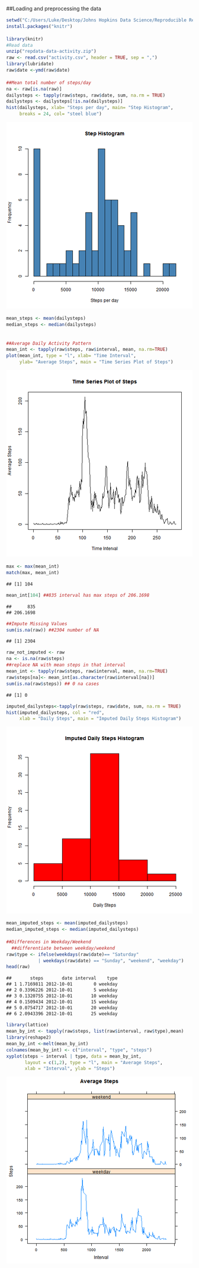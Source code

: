 
##Loading and preprocessing the data
```r
setwd("C:/Users/Luke/Desktop/Johns Hopkins Data Science/Reproducible Research/Week 1")
install.packages("knitr")

library(knitr)
#Read data
unzip("repdata-data-activity.zip")
raw <- read.csv("activity.csv", header = TRUE, sep = ",")
library(lubridate)
raw$date <-ymd(raw$date)

##Mean total number of steps/day
na <- raw[is.na(raw)]
dailysteps <- tapply(raw$steps, raw$date, sum, na.rm = TRUE)
dailysteps <- dailysteps[!is.na(dailysteps)]
hist(dailysteps, xlab= "Steps per day", main= "Step Histogram",
     breaks = 24, col= "steel blue")
```

![plot of chunk unnamed-chunk-1](figure/unnamed-chunk-1-1.png)

```r
mean_steps <- mean(dailysteps)
median_steps <- median(dailysteps)


##Average Daily Activity Pattern
mean_int <- tapply(raw$steps, raw$interval, mean, na.rm=TRUE)
plot(mean_int, type = "l", xlab= "Time Interval", 
     ylab= "Average Steps", main = "Time Series Plot of Steps")
```

![plot of chunk unnamed-chunk-1](figure/unnamed-chunk-1-2.png)

```r
max <- max(mean_int)
match(max, mean_int)
```

```
## [1] 104
```

```r
mean_int[104] ##835 interval has max steps of 206.1698
```

```
##      835 
## 206.1698
```

```r
##Impute Missing Values 
sum(is.na(raw)) ##2304 number of NA
```

```
## [1] 2304
```

```r
raw_not_imputed <- raw
na <- is.na(raw$steps)
##replace NA with mean steps in that interval
mean_int <- tapply(raw$steps, raw$interval, mean, na.rm=TRUE) 
raw$steps[na]<- mean_int[as.character(raw$interval[na])]
sum(is.na(raw$steps)) ## 0 na cases
```

```
## [1] 0
```

```r
imputed_dailysteps<-tapply(raw$steps, raw$date, sum, na.rm = TRUE)
hist(imputed_dailysteps, col = "red", 
     xlab = "Daily Steps", main = "Imputed Daily Steps Histogram")
```

![plot of chunk unnamed-chunk-1](figure/unnamed-chunk-1-3.png)

```r
mean_imputed_steps <- mean(imputed_dailysteps)
median_imputed_steps <- median(imputed_dailysteps)

##Differences in Weekday/Weekend
  ##differentiate between weekday/weekend
raw$type <- ifelse(weekdays(raw$date)== "Saturday" 
            | weekdays(raw$date) == "Sunday", "weekend", "weekday")
head(raw)
```

```
##       steps       date interval    type
## 1 1.7169811 2012-10-01        0 weekday
## 2 0.3396226 2012-10-01        5 weekday
## 3 0.1320755 2012-10-01       10 weekday
## 4 0.1509434 2012-10-01       15 weekday
## 5 0.0754717 2012-10-01       20 weekday
## 6 2.0943396 2012-10-01       25 weekday
```

```r
library(lattice)
mean_by_int <- tapply(raw$steps, list(raw$interval, raw$type),mean)
library(reshape2)
mean_by_int <-melt(mean_by_int)
colnames(mean_by_int) <- c("interval", "type", "steps")
xyplot(steps ~ interval | type, data = mean_by_int, 
       layout = c(1,2), type = "l", main = "Average Steps", 
       xlab = "Interval", ylab = "Steps")
```

![plot of chunk unnamed-chunk-1](figure/unnamed-chunk-1-4.png)

